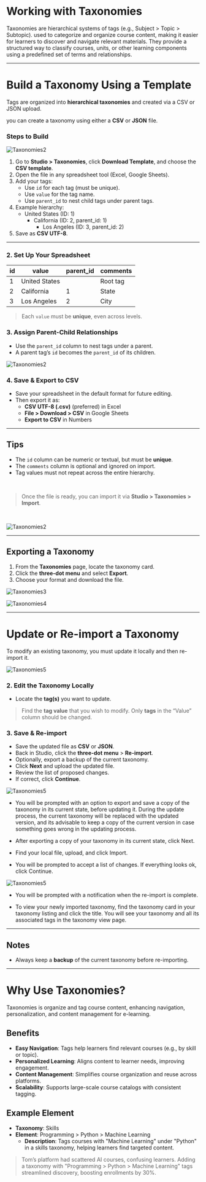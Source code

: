 # Working with Taxonomies

Taxonomies are hierarchical systems of tags (e.g., Subject > Topic > Subtopic). used to categorize and organize course content, making it easier for learners to discover and navigate relevant materials. They provide a structured way to classify courses, units, or other learning components using a predefined set of terms and relationships.

---

# Build a Taxonomy Using a Template

Tags are organized into **hierarchical taxonomies** and created via a CSV or JSON upload.

you can create a taxonomy using either a **CSV** or **JSON** file.

### Steps to Build

![Taxonomies2](../images/texo3.png)


1. Go to **Studio > Taxonomies**, click **Download Template**, and choose the **CSV template**.
2. Open the file in any spreadsheet tool (Excel, Google Sheets).
3. Add your tags:
   - Use `id` for each tag (must be unique).
   - Use `value` for the tag name.
   - Use `parent_id` to nest child tags under parent tags.
4. Example hierarchy:
   - United States (ID: 1)
     - California (ID: 2, parent_id: 1)
       - Los Angeles (ID: 3, parent_id: 2)
5. Save as **CSV UTF-8**.

---

### 2. Set Up Your Spreadsheet



| id | value          | parent_id | comments       |
|----|----------------|-----------|----------------|
| 1  | United States  |           | Root tag       |
| 2  | California     | 1         | State          |
| 3  | Los Angeles    | 2         | City           |

> Each `value` must be **unique**, even across levels.

### 3. Assign Parent-Child Relationships

- Use the `parent_id` column to nest tags under a parent.
- A parent tag’s `id` becomes the `parent_id` of its children.

![Taxonomies2](../images/texo5.png)


### 4. Save & Export to CSV

- Save your spreadsheet in the default format for future editing.
- Then export it as:
  - **CSV UTF-8 (.csv)** (preferred) in Excel
  - **File > Download > CSV** in Google Sheets
  - **Export to CSV** in Numbers

---

## Tips

- The `id` column can be numeric or textual, but must be **unique**.
- The `comments` column is optional and ignored on import.
- Tag values must not repeat across the entire hierarchy.

</br>

> Once the file is ready, you can import it via **Studio > Taxonomies > Import**.

</br>

![Taxonomies2](../images/texo4.png)



---

## Exporting a Taxonomy

1. From the **Taxonomies** page, locate the taxonomy card.
2. Click the **three-dot menu** and select **Export**.
3. Choose your format and download the file.

![Taxonomies3](../images/texo1.png)

![Taxonomies4](../images/texo2.png)

---

# Update or Re-import a Taxonomy

To modify an existing taxonomy, you must update it locally and then re-import it.

![Taxonomies5](../images/texo6.png)

### 2. Edit the Taxonomy Locally

- Locate the **tag(s)** you want to update.

> Find the **tag value** that you wish to modify. Only **tags** in the “Value” column should be changed.

### 3. Save & Re-import

- Save the updated file as **CSV** or **JSON**.
- Back in Studio, click the **three-dot menu** > **Re-import**.
- Optionally, export a backup of the current taxonomy.
- Click **Next** and upload the updated file.
- Review the list of proposed changes.
- If correct, click **Continue**.

![Taxonomies5](../images/texo7.png)

- You will be prompted with an option to export and save a copy of the taxonomy in its current state, before updating it. During the update process, the current taxonomy will be replaced with the updated version, and its advisable to keep a copy of the current version in case something goes wrong in the updating process.

- After exporting a copy of your taxonomy in its current state, click Next.

- Find your local file, upload, and click Import.

- You will be prompted to accept a list of changes. If everything looks ok, click Continue.

![Taxonomies5](../images/texo8.png)

- You will be prompted with a notification when the re-import is complete.

- To view your newly imported taxonomy, find the taxonomy card in your taxonomy listing and click the title. You will see your taxonomy and all its associated tags in the taxonomy view page.

---

## Notes

- Always keep a **backup** of the current taxonomy before re-importing.

---

# Why Use Taxonomies?

Taxonomies is organize and tag course content, enhancing navigation, personalization, and content management for e-learning.

## Benefits
- **Easy Navigation**: Tags help learners find relevant courses (e.g., by skill or topic).
- **Personalized Learning**: Aligns content to learner needs, improving engagement.
- **Content Management**: Simplifies course organization and reuse across platforms.
- **Scalability**: Supports large-scale course catalogs with consistent tagging.

## Example Element
- **Taxonomy**: Skills
- **Element**: Programming > Python > Machine Learning
  - **Description**: Tags courses with "Machine Learning" under "Python" in a skills taxonomy, helping learners find targeted content.

> Tom’s platform had scattered AI courses, confusing learners. Adding a taxonomy with "Programming > Python > Machine Learning" tags streamlined discovery, boosting enrollments by 30%.
